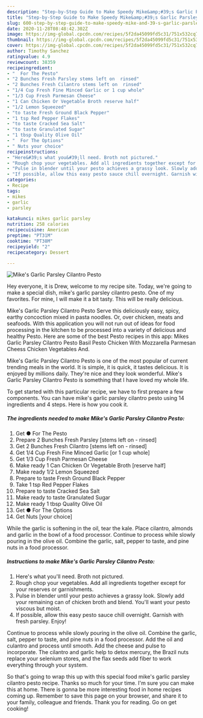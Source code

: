 ```yaml
---
description: "Step-by-Step Guide to Make Speedy Mike&amp;#39;s Garlic Parsley Cilantro Pesto"
title: "Step-by-Step Guide to Make Speedy Mike&amp;#39;s Garlic Parsley Cilantro Pesto"
slug: 600-step-by-step-guide-to-make-speedy-mike-and-39-s-garlic-parsley-cilantro-pesto
date: 2020-11-28T08:48:42.302Z
image: https://img-global.cpcdn.com/recipes/5f2da45099fd5c31/751x532cq70/mikes-garlic-parsley-cilantro-pesto-recipe-main-photo.jpg
thumbnail: https://img-global.cpcdn.com/recipes/5f2da45099fd5c31/751x532cq70/mikes-garlic-parsley-cilantro-pesto-recipe-main-photo.jpg
cover: https://img-global.cpcdn.com/recipes/5f2da45099fd5c31/751x532cq70/mikes-garlic-parsley-cilantro-pesto-recipe-main-photo.jpg
author: Timothy Sanchez
ratingvalue: 4.9
reviewcount: 38359
recipeingredient:
- "  For The Pesto"
- "2 Bunches Fresh Parsley stems left on  rinsed"
- "2 Bunches Fresh Cilantro stems left on  rinsed"
- "1/4 Cup Fresh Fine Minced Garlic or 1 cup whole"
- "1/3 Cup Fresh Parmesan Cheese"
- "1 Can Chicken Or Vegetable Broth reserve half"
- "1/2 Lemon Squeezed"
- "to taste Fresh Ground Black Pepper"
- "1 tsp Red Pepper Flakes"
- "to taste Cracked Sea Salt"
- "to taste Granulated Sugar"
- "1 tbsp Quality Olive Oil"
- "  For The Options"
- " Nuts your choice"
recipeinstructions:
- "Here&#39;s what you&#39;ll need. Broth not pictured."
- "Rough chop your vegetables. Add all ingredients together except for your reserves or garnishments."
- "Pulse in blender until your pesto achieves a grassy look. Slowly add your remaining can of chicken broth and blend. You&#39;ll want your pesto viscous but moist."
- "If possible, allow this easy pesto sauce chill overnight. Garnish with fresh parsley. Enjoy!"
categories:
- Recipe
tags:
- mikes
- garlic
- parsley

katakunci: mikes garlic parsley 
nutrition: 258 calories
recipecuisine: American
preptime: "PT31M"
cooktime: "PT38M"
recipeyield: "2"
recipecategory: Dessert

---
```



![Mike&#39;s Garlic Parsley Cilantro Pesto](https://img-global.cpcdn.com/recipes/5f2da45099fd5c31/751x532cq70/mikes-garlic-parsley-cilantro-pesto-recipe-main-photo.jpg)

Hey everyone, it is Drew, welcome to my recipe site. Today, we're going to make a special dish, mike&#39;s garlic parsley cilantro pesto. One of my favorites. For mine, I will make it a bit tasty. This will be really delicious.

Mike&#39;s Garlic Parsley Cilantro Pesto Serve this deliciously easy, spicy, earthy concoction mixed in pasta noodles. Or, over chicken, meats and seafoods. With this application you will not run out of ideas for food processing in the kitchen to be processed into a variety of delicious and healthy Pesto. Here are some of the best Pesto recipes in this app: Mikes Garlic Parsley Cilantro Pesto Basil Pesto Chicken With Mozzarella Parmesan Cheess Chicken Vegetables And.

Mike&#39;s Garlic Parsley Cilantro Pesto is one of the most popular of current trending meals in the world. It is simple, it is quick, it tastes delicious. It is enjoyed by millions daily. They're nice and they look wonderful. Mike&#39;s Garlic Parsley Cilantro Pesto is something that I have loved my whole life.


To get started with this particular recipe, we have to first prepare a few components. You can have mike&#39;s garlic parsley cilantro pesto using 14 ingredients and 4 steps. Here is how you cook it.

<!--inarticleads1-->

##### The ingredients needed to make Mike&#39;s Garlic Parsley Cilantro Pesto:

1. Get  ● For The Pesto
1. Prepare 2 Bunches Fresh Parsley [stems left on - rinsed]
1. Get 2 Bunches Fresh Cilantro [stems left on - rinsed]
1. Get 1/4 Cup Fresh Fine Minced Garlic [or 1 cup whole]
1. Get 1/3 Cup Fresh Parmesan Cheese
1. Make ready 1 Can Chicken Or Vegetable Broth [reserve half]
1. Make ready 1/2 Lemon Squeezed
1. Prepare to taste Fresh Ground Black Pepper
1. Take 1 tsp Red Pepper Flakes
1. Prepare to taste Cracked Sea Salt
1. Make ready to taste Granulated Sugar
1. Make ready 1 tbsp Quality Olive Oil
1. Get  ● For The Options
1. Get  Nuts [your choice]


While the garlic is softening in the oil, tear the kale. Place cilantro, almonds and garlic in the bowl of a food processor. Continue to process while slowly pouring in the olive oil. Combine the garlic, salt, pepper to taste, and pine nuts in a food processor. 

<!--inarticleads2-->

##### Instructions to make Mike&#39;s Garlic Parsley Cilantro Pesto:

1. Here&#39;s what you&#39;ll need. Broth not pictured.
1. Rough chop your vegetables. Add all ingredients together except for your reserves or garnishments.
1. Pulse in blender until your pesto achieves a grassy look. Slowly add your remaining can of chicken broth and blend. You&#39;ll want your pesto viscous but moist.
1. If possible, allow this easy pesto sauce chill overnight. Garnish with fresh parsley. Enjoy!


Continue to process while slowly pouring in the olive oil. Combine the garlic, salt, pepper to taste, and pine nuts in a food processor. Add the oil and culantro and process until smooth. Add the cheese and pulse to incorporate. The cilantro and garlic help to detox mercury, the Brazil nuts replace your selenium stores, and the flax seeds add fiber to work everything through your system. 

So that's going to wrap this up with this special food mike&#39;s garlic parsley cilantro pesto recipe. Thanks so much for your time. I'm sure you can make this at home. There is gonna be more interesting food in home recipes coming up. Remember to save this page on your browser, and share it to your family, colleague and friends. Thank you for reading. Go on get cooking!
